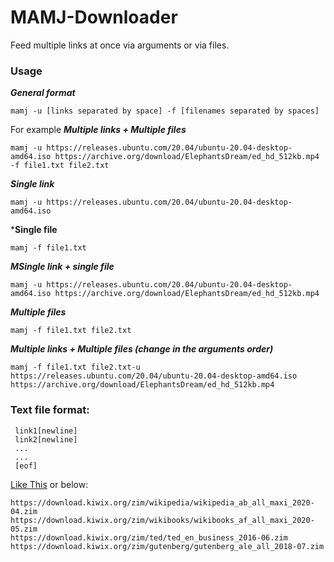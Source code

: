 # MAMJ-Downloader
Feed multiple links at once via arguments or via files. 

### Usage
***General format***
  
	mamj -u [links separated by space] -f [filenames separated by spaces]
 
For example
***Multiple links + Multiple files***
 
	mamj -u https://releases.ubuntu.com/20.04/ubuntu-20.04-desktop-amd64.iso https://archive.org/download/ElephantsDream/ed_hd_512kb.mp4 -f file1.txt file2.txt
	
***Single link***
  
 	mamj -u https://releases.ubuntu.com/20.04/ubuntu-20.04-desktop-amd64.iso
	
***Single file**
 	
 	mamj -f file1.txt
	
***MSingle link + single file***
 	
 	mamj -u https://releases.ubuntu.com/20.04/ubuntu-20.04-desktop-amd64.iso https://archive.org/download/ElephantsDream/ed_hd_512kb.mp4
	
***Multiple files***
	
 	mamj -f file1.txt file2.txt
	
***Multiple links + Multiple files (change in the arguments order)***
 
	mamj -f file1.txt file2.txt-u https://releases.ubuntu.com/20.04/ubuntu-20.04-desktop-amd64.iso https://archive.org/download/ElephantsDream/ed_hd_512kb.mp4 
	
	
  
  ### Text file format:
  
     link1[newline]
     link2[newline]
     ...
     ...
     [eof]
  
  [Like This](https://github.com/dev7060/springer-direct-download-links/blob/master/links.txt) or below:
  
  
  	https://download.kiwix.org/zim/wikipedia/wikipedia_ab_all_maxi_2020-04.zim
  	https://download.kiwix.org/zim/wikibooks/wikibooks_af_all_maxi_2020-05.zim
  	https://download.kiwix.org/zim/ted/ted_en_business_2016-06.zim
  	https://download.kiwix.org/zim/gutenberg/gutenberg_ale_all_2018-07.zim
